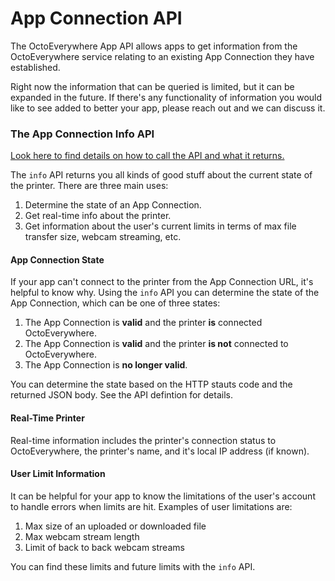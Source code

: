 # App Connection API

The OctoEverywhere App API allows apps to get information from the OctoEverywhere service relating to an existing App Connection they have established.

Right now the information that can be queried is limited, but it can be expanded in the future. If there's any functionality of information you would like to see added to better your app, please reach out and we can discuss it. 

### The App Connection Info API

[Look here to find details on how to call the API and what it returns.](../reference/App-Connection-API.v1.yaml/paths/~1api~1appconnection~1info/get)

The `info` API returns you all kinds of good stuff about the current state of the printer. There are three main uses:

1) Determine the state of an App Connection.
2) Get real-time info about the printer.
3) Get information about the user's current limits in terms of max file transfer size, webcam streaming, etc.

#### App Connection State

If your app can't connect to the printer from the App Connection URL, it's helpful to know why. Using the `info` API you can determine the state of the App Connection, which can be one of three states:

1) The App Connection is **valid** and the printer **is** connected OctoEverywhere.
2) The App Connection is **valid** and the printer **is not** connected to OctoEverywhere.
3) The App Connection is **no longer valid**.

You can determine the state based on the HTTP stauts code and the returned JSON body. See the API defintion for details.

#### Real-Time Printer

Real-time information includes the printer's connection status to OctoEverywhere, the printer's name, and it's local IP address (if known).


#### User Limit Information

It can be helpful for your app to know the limitations of the user's account to handle errors when limits are hit. Examples of user limitations are:

1) Max size of an uploaded or downloaded file
2) Max webcam stream length
3) Limit of back to back webcam streams

You can find these limits and future limits with the `info` API.

